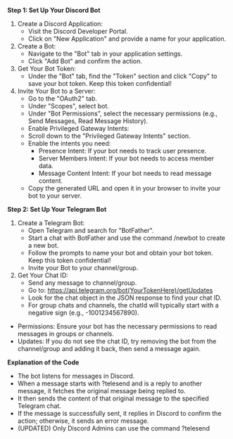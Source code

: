 
**Step 1: Set Up Your Discord Bot**
1. Create a Discord Application:
    * Visit the Discord Developer Portal.
    * Click on "New Application" and provide a name for your application.
2. Create a Bot:
    * Navigate to the "Bot" tab in your application settings.
    * Click "Add Bot" and confirm the action.
3. Get Your Bot Token:
    * Under the "Bot" tab, find the "Token" section and click "Copy" to save your bot token. Keep this token confidential!
4. Invite Your Bot to a Server:
    * Go to the "OAuth2" tab.
    * Under "Scopes", select bot.
    * Under "Bot Permissions", select the necessary permissions (e.g., Send Messages, Read Message History).
    * Enable Privileged Gateway Intents:
    * Scroll down to the "Privileged Gateway Intents" section.
    * Enable the intents you need:
        * Presence Intent: If your bot needs to track user presence.
        * Server Members Intent: If your bot needs to access member data.
        * Message Content Intent: If your bot needs to read message content.
    * Copy the generated URL and open it in your browser to invite your bot to your server.

**Step 2: Set Up Your Telegram Bot**
1. Create a Telegram Bot:
    * Open Telegram and search for "BotFather".
    * Start a chat with BotFather and use the command /newbot to create a new bot.
    * Follow the prompts to name your bot and obtain your bot token. Keep this token confidential!
    * Invite your Bot to your channel/group.
2. Get Your Chat ID:
    * Send any message to channel/group.
    * Go to: https://api.telegram.org/bot(YourTokenHere)/getUpdates
    * Look for the chat object in the JSON response to find your chat ID.
    * For group chats and channels, the chatId will typically start with a negative sign (e.g., -1001234567890).

* Permissions: Ensure your bot has the necessary permissions to read messages in groups or channels.
* Updates: If you do not see the chat ID, try removing the bot from the channel/group and adding it back, then send a message again.


**Explanation of the Code**
* The bot listens for messages in Discord.
* When a message starts with ?telesend and is a reply to another message, it fetches the original message being replied to.
* It then sends the content of that original message to the specified Telegram chat.
* If the message is successfully sent, it replies in Discord to confirm the action; otherwise, it sends an error message.
* (UPDATED) Only Discord Admins can use the command ?telesend

